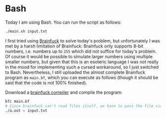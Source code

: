 # Bash

Today I am using Bash. You can run the script as follows:

```bash
./main.sh input.txt
```


I first tried using [Brainfuck](https://esolangs.org/wiki/Brainfuck) to solve today's problem, but unfortunately I was met by a harsh limitation of Brainfuck: Brainfuck only supports 8-bit numbers, i.e. numbers up to `255` which did not suffice for today's problem. Of course it would be possible to simulate larger numbers using multiple smaller numbers, but given that this is an esoteric language I was not really in the mood for implementing such a cursed workaround, so I just switched to Bash.
Nevertheless, I still uploaded the almost complete Brainfuck program as `main.bf`, which you can execute as follows (though it should be said that the code is not 100% finished).

Download a [brainfuck compiler](https://github.com/benjamin-james/brainfuck) and compile the program:

```bash
bfc main.bf
# Since brainfuck can't read files itself, we have to pass the file via stdin
./a.out < input.txt
```
